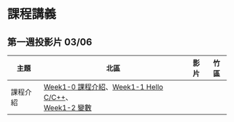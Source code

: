 # 課程講義

## 第一週投影片 03/06
| 主題         | 北區        | 影片        | 竹區                           |
| ------------ | ----------- | ----------- | ------------------------------ |
| 課程介紹     | [Week1-0 課程介紹][tp-intro]、[Week1-1 Hello C/C++][tp-getting-started]、<br>[Week1-2 變數][tp-variables] |  |  |

[tp-getting-started]: https://www.csie.ntu.edu.tw/~b06902029/reveal.js/Sprout/2021/GettingStarted/#/
[tp-variables]: https://www.csie.ntu.edu.tw/~b06902029/reveal.js/Sprout/2021/Variables/#/
[tp-intro]:https://drive.google.com/file/d/14ETYzcQK1DscPk_418FTsOd0yz3GHhlM/view?usp=sharing
[hc-intro]:https://docs.google.com/presentation/d/1e1REcy_nbvigyJs79X21qmIsjrq-xvYVJlRaqDChgD8/edit?usp=sharing
